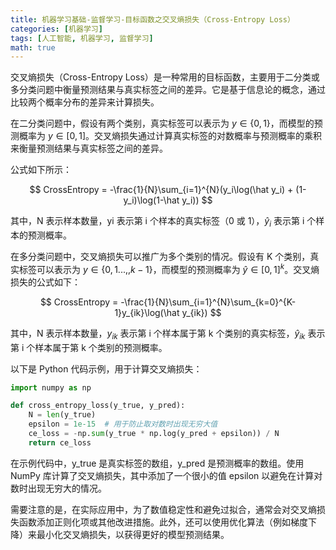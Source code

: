 ```yaml
---
title: 机器学习基础-监督学习-目标函数之交叉熵损失（Cross-Entropy Loss）
categories: [机器学习]
tags: [人工智能, 机器学习, 监督学习]
math: true
---
```


交叉熵损失（Cross-Entropy Loss）是一种常用的目标函数，主要用于二分类或多分类问题中衡量预测结果与真实标签之间的差异。它是基于信息论的概念，通过比较两个概率分布的差异来计算损失。

在二分类问题中，假设有两个类别，真实标签可以表示为 $y \in \{0,1\}$，而模型的预测概率为 $y \in [0,1]$。交叉熵损失通过计算真实标签的对数概率与预测概率的乘积来衡量预测结果与真实标签之间的差异。

公式如下所示：

$$
CrossEntropy = -\frac{1}{N}\sum_{i=1}^{N}(y_i\log(\hat y_i) + (1-y_i)\log(1-\hat y_i))
$$

其中，N 表示样本数量，yi 表示第 i 个样本的真实标签（0 或 1），$\hat y_i$ 表示第 i 个样本的预测概率。

在多分类问题中，交叉熵损失可以推广为多个类别的情况。假设有 K 个类别，真实标签可以表示为 $y \in \{0,1...,,k-1\}$，而模型的预测概率为 $\hat y \in [0,1]^k$。交叉熵损失的公式如下：

$$
CrossEntropy = -\frac{1}{N}\sum_{i=1}^{N}\sum_{k=0}^{K-1}y_{ik}\log(\hat y_{ik})
$$

其中，N 表示样本数量，$y_{ik}$ 表示第 i 个样本属于第 k 个类别的真实标签，$\hat y_{ik}$ 表示第 i 个样本属于第 k 个类别的预测概率。

以下是 Python 代码示例，用于计算交叉熵损失：

```python
import numpy as np

def cross_entropy_loss(y_true, y_pred):
    N = len(y_true)
    epsilon = 1e-15  # 用于防止取对数时出现无穷大值
    ce_loss = -np.sum(y_true * np.log(y_pred + epsilon)) / N
    return ce_loss
```

在示例代码中，y_true 是真实标签的数组，y_pred 是预测概率的数组。使用 NumPy 库计算了交叉熵损失，其中添加了一个很小的值 epsilon 以避免在计算对数时出现无穷大的情况。

需要注意的是，在实际应用中，为了数值稳定性和避免过拟合，通常会对交叉熵损失函数添加正则化项或其他改进措施。此外，还可以使用优化算法（例如梯度下降）来最小化交叉熵损失，以获得更好的模型预测结果。
